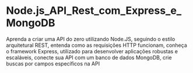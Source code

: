 # Node.js_API_Rest_com_Express_e_MongoDB
Aprenda a criar uma API do zero utilizando Node.JS, seguindo o estilo arquitetural REST, entenda como as requisições HTTP funcionam, conheça o framework Express, utilizado para desenvolver aplicações robustas e escaláveis, conecte sua API com um banco de dados MongoDB, crie buscas por campos específicos na API
